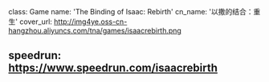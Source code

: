 class: Game
name: 'The Binding of Isaac: Rebirth'
cn_name: '以撒的结合：重生'
cover_url: http://img4ye.oss-cn-hangzhou.aliyuncs.com/tna/games/isaacrebirth.png

speedrun: https://www.speedrun.com/isaacrebirth
---
